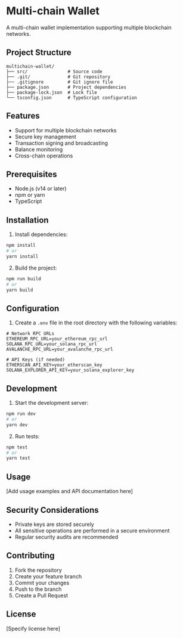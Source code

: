 # Multi-chain Wallet

A multi-chain wallet implementation supporting multiple blockchain networks.

## Project Structure
```
multichain-wallet/
├── src/               # Source code
├── .git/              # Git repository
├── .gitignore         # Git ignore file
├── package.json       # Project dependencies
├── package-lock.json  # Lock file
└── tsconfig.json      # TypeScript configuration
```

## Features
- Support for multiple blockchain networks
- Secure key management
- Transaction signing and broadcasting
- Balance monitoring
- Cross-chain operations

## Prerequisites
- Node.js (v14 or later)
- npm or yarn
- TypeScript

## Installation
1. Install dependencies:
```bash
npm install
# or
yarn install
```

2. Build the project:
```bash
npm run build
# or
yarn build
```

## Configuration
1. Create a `.env` file in the root directory with the following variables:
```
# Network RPC URLs
ETHEREUM_RPC_URL=your_ethereum_rpc_url
SOLANA_RPC_URL=your_solana_rpc_url
AVALANCHE_RPC_URL=your_avalanche_rpc_url

# API Keys (if needed)
ETHERSCAN_API_KEY=your_etherscan_key
SOLANA_EXPLORER_API_KEY=your_solana_explorer_key
```

## Development
1. Start the development server:
```bash
npm run dev
# or
yarn dev
```

2. Run tests:
```bash
npm test
# or
yarn test
```

## Usage
[Add usage examples and API documentation here]

## Security Considerations
- Private keys are stored securely
- All sensitive operations are performed in a secure environment
- Regular security audits are recommended

## Contributing
1. Fork the repository
2. Create your feature branch
3. Commit your changes
4. Push to the branch
5. Create a Pull Request

## License
[Specify license here] 